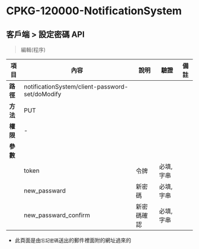 # CPKG-120000-NotificationSystem

## 客戶端 > 設定密碼 API

> 編輯(程序)

| 項目                      | 內容                       | 說明                |驗證                      |   備註         |
|---------------------------|----------------------------|----------------------|-----------------|----------------|
| <b>路徑</b>               | notificationSystem/client-password-set/doModify    |                        |                |                  |
| <b>方法</b>               | PUT                        |                    |                    |                 |
| <b>權限</b>               | -                       |                     |                   |                 |
| <b>參數</b>               |                            |                       |                 |                 |
|                           | token       | 令牌            | 必填,字串         |                 |
|                           | new_passward      | 新密碼            | 必填,字串          |                 |
|                           | new_passward_confirm  | 新密碼確認            | 必填,字串          |                 |

- 此頁面是由```忘記密碼```送出的郵件裡面附的網址過來的
